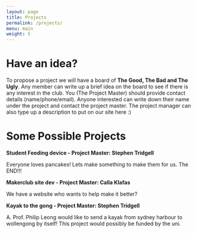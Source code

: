 ```yaml
---
layout: page
title: Projects
permalink: /projects/
menu: main
weight: 5
---
```


Have an idea?
=============

To propose a project we will have a board of <b>The Good, The Bad and The Ugly</b>. Any member can write up a brief idea on the board to see if there is any interest in the club. You (The Project Master) should provide contact details (name/phone/email). Anyone interested can write down their name under the project and contact the project master. The project manager can also type up a description to put on our site here :)

Some Possible Projects
=====================

<b>Student Feeding device - Project Master: Stephen Tridgell</b>

Everyone loves pancakes! Lets make something to make them for us. The END!!!

<b>Makerclub site dev - Project Master: Calla Klafas</b>

We have a website who wants to help make it better?

<b>Kayak to the gong - Project Master: Stephen Tridgell</b>

A. Prof. Philip Leong would like to send a kayak from sydney harbour to wollengong by itself! This project would possibly be funded by the uni.

